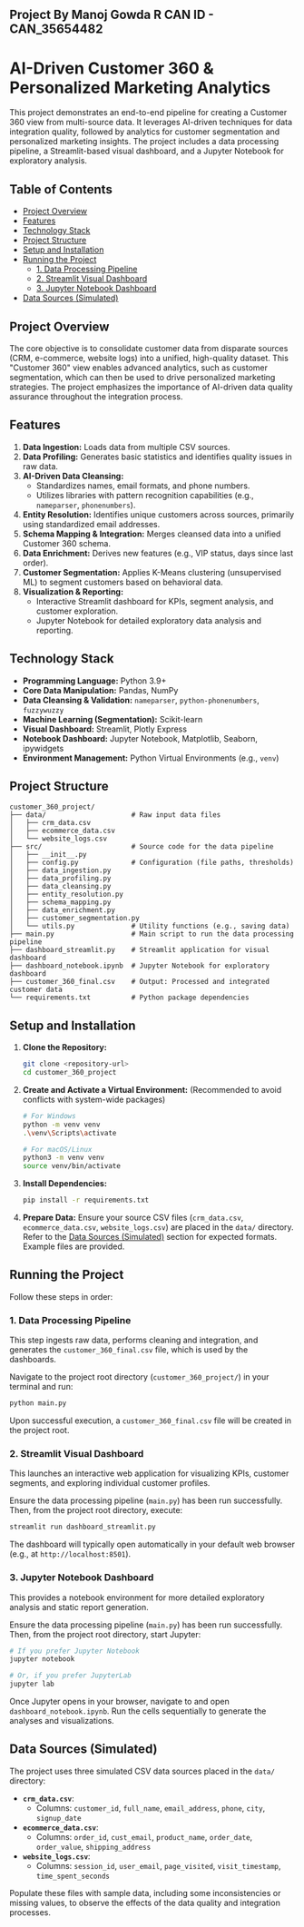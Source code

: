 ## Project By Manoj Gowda R CAN ID - CAN_35654482 

# AI-Driven Customer 360 & Personalized Marketing Analytics

This project demonstrates an end-to-end pipeline for creating a Customer 360 view from multi-source data. It leverages AI-driven techniques for data integration quality, followed by analytics for customer segmentation and personalized marketing insights. The project includes a data processing pipeline, a Streamlit-based visual dashboard, and a Jupyter Notebook for exploratory analysis.

## Table of Contents

- [Project Overview](#project-overview)
- [Features](#features)
- [Technology Stack](#technology-stack)
- [Project Structure](#project-structure)
- [Setup and Installation](#setup-and-installation)
- [Running the Project](#running-the-project)
  - [1. Data Processing Pipeline](#1-data-processing-pipeline)
  - [2. Streamlit Visual Dashboard](#2-streamlit-visual-dashboard)
  - [3. Jupyter Notebook Dashboard](#3-jupyter-notebook-dashboard)
- [Data Sources (Simulated)](#data-sources-simulated)


## Project Overview

The core objective is to consolidate customer data from disparate sources (CRM, e-commerce, website logs) into a unified, high-quality dataset. This "Customer 360" view enables advanced analytics, such as customer segmentation, which can then be used to drive personalized marketing strategies. The project emphasizes the importance of AI-driven data quality assurance throughout the integration process.

## Features

1.  **Data Ingestion:** Loads data from multiple CSV sources.
2.  **Data Profiling:** Generates basic statistics and identifies quality issues in raw data.
3.  **AI-Driven Data Cleansing:**
    *   Standardizes names, email formats, and phone numbers.
    *   Utilizes libraries with pattern recognition capabilities (e.g., `nameparser`, `phonenumbers`).
4.  **Entity Resolution:** Identifies unique customers across sources, primarily using standardized email addresses.
5.  **Schema Mapping & Integration:** Merges cleansed data into a unified Customer 360 schema.
6.  **Data Enrichment:** Derives new features (e.g., VIP status, days since last order).
7.  **Customer Segmentation:** Applies K-Means clustering (unsupervised ML) to segment customers based on behavioral data.
8.  **Visualization & Reporting:**
    *   Interactive Streamlit dashboard for KPIs, segment analysis, and customer exploration.
    *   Jupyter Notebook for detailed exploratory data analysis and reporting.

## Technology Stack

*   **Programming Language:** Python 3.9+
*   **Core Data Manipulation:** Pandas, NumPy
*   **Data Cleansing & Validation:** `nameparser`, `python-phonenumbers`, `fuzzywuzzy`
*   **Machine Learning (Segmentation):** Scikit-learn
*   **Visual Dashboard:** Streamlit, Plotly Express
*   **Notebook Dashboard:** Jupyter Notebook, Matplotlib, Seaborn, ipywidgets
*   **Environment Management:** Python Virtual Environments (e.g., `venv`)

## Project Structure

```
customer_360_project/
├── data/                     # Raw input data files
│   ├── crm_data.csv
│   ├── ecommerce_data.csv
│   └── website_logs.csv
├── src/                      # Source code for the data pipeline
│   ├── __init__.py
│   ├── config.py             # Configuration (file paths, thresholds)
│   ├── data_ingestion.py
│   ├── data_profiling.py
│   ├── data_cleansing.py
│   ├── entity_resolution.py
│   ├── schema_mapping.py
│   ├── data_enrichment.py
│   ├── customer_segmentation.py
│   └── utils.py              # Utility functions (e.g., saving data)
├── main.py                   # Main script to run the data processing pipeline
├── dashboard_streamlit.py    # Streamlit application for visual dashboard
├── dashboard_notebook.ipynb  # Jupyter Notebook for exploratory dashboard
├── customer_360_final.csv    # Output: Processed and integrated customer data
└── requirements.txt          # Python package dependencies
```

## Setup and Installation

1.  **Clone the Repository:**
    ```bash
    git clone <repository-url>
    cd customer_360_project
    ```

2.  **Create and Activate a Virtual Environment:**
    (Recommended to avoid conflicts with system-wide packages)
    ```bash
    # For Windows
    python -m venv venv
    .\venv\Scripts\activate

    # For macOS/Linux
    python3 -m venv venv
    source venv/bin/activate
    ```

3.  **Install Dependencies:**
    ```bash
    pip install -r requirements.txt
    ```

4.  **Prepare Data:**
    Ensure your source CSV files (`crm_data.csv`, `ecommerce_data.csv`, `website_logs.csv`) are placed in the `data/` directory. Refer to the [Data Sources (Simulated)](#data-sources-simulated) section for expected formats. Example files are provided.

## Running the Project

Follow these steps in order:

### 1. Data Processing Pipeline

This step ingests raw data, performs cleaning and integration, and generates the `customer_360_final.csv` file, which is used by the dashboards.

Navigate to the project root directory (`customer_360_project/`) in your terminal and run:
```bash
python main.py
```
Upon successful execution, a `customer_360_final.csv` file will be created in the project root.

### 2. Streamlit Visual Dashboard

This launches an interactive web application for visualizing KPIs, customer segments, and exploring individual customer profiles.

Ensure the data processing pipeline (`main.py`) has been run successfully. Then, from the project root directory, execute:
```bash
streamlit run dashboard_streamlit.py
```
The dashboard will typically open automatically in your default web browser (e.g., at `http://localhost:8501`).

### 3. Jupyter Notebook Dashboard

This provides a notebook environment for more detailed exploratory analysis and static report generation.

Ensure the data processing pipeline (`main.py`) has been run successfully. Then, from the project root directory, start Jupyter:
```bash
# If you prefer Jupyter Notebook
jupyter notebook

# Or, if you prefer JupyterLab
jupyter lab
```
Once Jupyter opens in your browser, navigate to and open `dashboard_notebook.ipynb`. Run the cells sequentially to generate the analyses and visualizations.

## Data Sources (Simulated)

The project uses three simulated CSV data sources placed in the `data/` directory:

*   **`crm_data.csv`**:
    *   Columns: `customer_id`, `full_name`, `email_address`, `phone`, `city`, `signup_date`
*   **`ecommerce_data.csv`**:
    *   Columns: `order_id`, `cust_email`, `product_name`, `order_date`, `order_value`, `shipping_address`
*   **`website_logs.csv`**:
    *   Columns: `session_id`, `user_email`, `page_visited`, `visit_timestamp`, `time_spent_seconds`

Populate these files with sample data, including some inconsistencies or missing values, to observe the effects of the data quality and integration processes.


